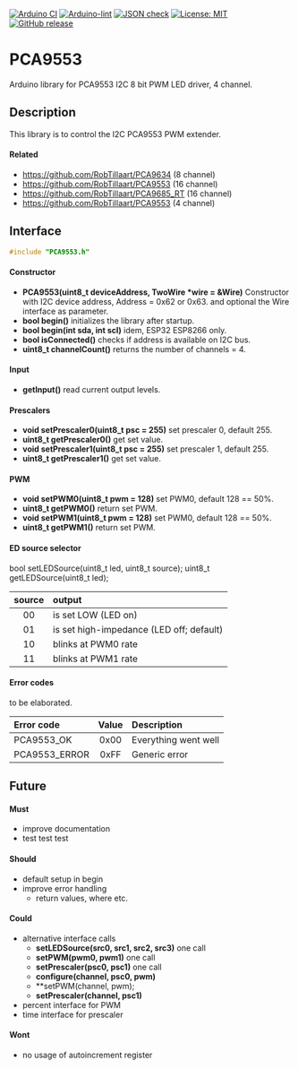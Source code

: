 
[![Arduino CI](https://github.com/RobTillaart/PCA9553/workflows/Arduino%20CI/badge.svg)](https://github.com/marketplace/actions/arduino_ci)
[![Arduino-lint](https://github.com/RobTillaart/PCA9553/actions/workflows/arduino-lint.yml/badge.svg)](https://github.com/RobTillaart/PCA9553/actions/workflows/arduino-lint.yml)
[![JSON check](https://github.com/RobTillaart/PCA9553/actions/workflows/jsoncheck.yml/badge.svg)](https://github.com/RobTillaart/PCA9553/actions/workflows/jsoncheck.yml)
[![License: MIT](https://img.shields.io/badge/license-MIT-green.svg)](https://github.com/RobTillaart/PCA9553/blob/master/LICENSE)
[![GitHub release](https://img.shields.io/github/release/RobTillaart/PCA9553.svg?maxAge=3600)](https://github.com/RobTillaart/PCA9553/releases)


# PCA9553

Arduino library for PCA9553 I2C 8 bit PWM LED driver, 4 channel.


## Description

This library is to control the I2C PCA9553 PWM extender.


#### Related

- https://github.com/RobTillaart/PCA9634 (8 channel)
- https://github.com/RobTillaart/PCA9553 (16 channel)
- https://github.com/RobTillaart/PCA9685_RT (16 channel)
- https://github.com/RobTillaart/PCA9553  (4 channel)


## Interface

```cpp
#include "PCA9553.h"
```


#### Constructor

- **PCA9553(uint8_t deviceAddress, TwoWire \*wire = &Wire)** Constructor with I2C device address,  Address = 0x62 or 0x63.
and optional the Wire interface as parameter.
- **bool begin()**
initializes the library after startup.
- **bool begin(int sda, int scl)**
idem, ESP32 ESP8266 only.
- **bool isConnected()** checks if address is available on I2C bus.
- **uint8_t channelCount()** returns the number of channels = 4.


#### Input

- **getInput()** read current output levels.


#### Prescalers

- **void setPrescaler0(uint8_t psc = 255)** set prescaler 0, default 255.
- **uint8_t getPrescaler0()** get set value.
- **void setPrescaler1(uint8_t psc = 255)** set prescaler 1, default 255.
- **uint8_t getPrescaler1()** get set value.


#### PWM

- **void setPWM0(uint8_t pwm = 128)** set PWM0, default 128 == 50%.
- **uint8_t getPWM0()** return set PWM.
- **void setPWM1(uint8_t pwm = 128)** set PWM0, default 128 == 50%.
- **uint8_t getPWM1()** return set PWM.


#### ED source selector

  bool     setLEDSource(uint8_t led, uint8_t source);
  uint8_t  getLEDSource(uint8_t led);
  
  
|  source  |  output              |
|:--------:|:---------------------|
|  00      |  is set LOW (LED on)
|  01      |  is set high-impedance (LED off; default)
|  10      |  blinks at PWM0 rate
|  11      |  blinks at PWM1 rate



#### Error codes

to be elaborated.


|  Error code         |  Value  |  Description           |
|:--------------------|:-------:|:-----------------------|
|  PCA9553_OK         |   0x00  |  Everything went well
|  PCA9553_ERROR      |   0xFF  |  Generic error


## Future

#### Must

- improve documentation
- test test test

#### Should

- default setup in begin
- improve error handling
  - return values, where etc.

  
#### Could

- alternative interface calls
  - **setLEDSource(src0, src1, src2, src3)** one call
  - **setPWM(pwm0, pwm1)** one call
  - **setPrescaler(psc0, psc1)** one call
  - **configure(channel, psc0, pwm)**
  - **setPWM(channel, pwm);
  - **setPrescaler(channel, psc1)**
- percent interface for PWM
- time interface for prescaler


#### Wont

- no usage of autoincrement register

